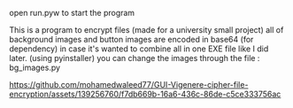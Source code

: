 open run.pyw to start the program

This is a program to encrypt files (made for a university small project)
all of background images and button images are encoded in base64 (for dependency) 
in case it's wanted to combine all in one EXE file like I did later. (using pyinstaller)
you can change the images through
the file : bg_images.py






https://github.com/mohamedwaleed77/GUI-Vigenere-cipher-file-encryption/assets/139256760/f7db669b-16a6-436c-86de-c5ce333756ac

